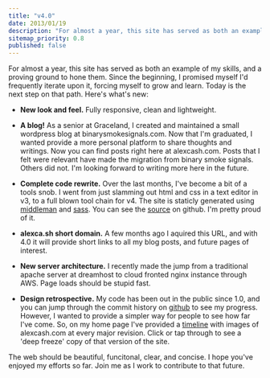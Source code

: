 ```yaml
---
title: "v4.0"
date: 2013/01/19
description: "For almost a year, this site has served as both an example of my skills, and a proving ground to hone them. Since the beginning, I promised myself I'd frequently iterate upon it, forcing myself to grow and learn. Today is the next step on that path. Here's what's new:"
sitemap_priority: 0.8
published: false
---
```


For almost a year, this site has served as both an example of my skills, and a proving ground to hone them. Since the beginning, I promised myself I'd frequently iterate upon it, forcing myself to grow and learn. Today is the next step on that path. Here's what's new:

- **New look and feel.** Fully responsive, clean and lightweight.

- **A blog!** As a senior at Graceland, I created and maintained a small wordpress blog at binarysmokesignals.com. Now that I'm graduated, I wanted provide a more personal platform to share thoughts and writings. Now you can find posts right here at alexcash.com. Posts that I felt were relevant have made the migration from binary smoke signals. Others did not. I'm looking forward to writing more here in the future.

- **Complete code rewrite.** Over the last months, I've become a bit of a tools snob. I went from just slamming out html and css in a text editor in v3, to a full blown tool chain for v4. The site is staticly generated using [middleman](http://middlemanapp.com/) and [sass](http://sass-lang.com/). You can see the [source](https://github.com/alexcash/alexcash.com) on github. I'm pretty proud of it.

- **alexca.sh short domain.** A few months ago I aquired this URL, and with 4.0 it will provide short links to all my blog posts, and future pages of interest.

- **New server architecture.** I recently made the jump from a traditional apache server at dreamhost to cloud fronted nginx instance through AWS. Page loads should be stupid fast.

- **Design retrospective.** My code has been out in the public since 1.0, and you can jump through the commit history on [github](https://github.com/alexcash/alexcash.com) to see my progress. However, I wanted to provide a simpler way for people to see how far I've come. So, on my home page I've provided a [timeline](/#timeline) with images of alexcash.com at every major revision. Click or tap through to see a 'deep freeze' copy of that version of the site.

The web should be beautiful, funcitonal, clear, and concise. I hope you've enjoyed my efforts so far. Join me as I work to contribute to that future.
